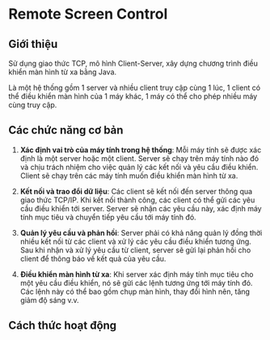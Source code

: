 # Remote Screen Control

## Giới thiệu

Sử dụng giao thức TCP, mô hình Client-Server, xây dựng chương trình điều khiển màn hình từ xa bằng Java.

Là một hệ thống gồm 1 server và nhiều client truy cập cùng 1 lúc, 1 client có thể điều khiển màn hình của 1 máy khác, 1 máy có thể cho phép nhiều máy cùng truy cập.

## Các chức năng cơ bản

1. **Xác định vai trò của máy tính trong hệ thống**: Mỗi máy tính sẽ được xác định là một server hoặc một client. Server sẽ chạy trên máy tính nào đó và chịu trách nhiệm cho việc quản lý các kết nối và yêu cầu điều khiển. Client sẽ chạy trên các máy tính muốn điều khiển màn hình từ xa.

2. **Kết nối và trao đổi dữ liệu**: Các client sẽ kết nối đến server thông qua giao thức TCP/IP. Khi kết nối thành công, các client có thể gửi các yêu cầu điều khiển tới server. Server sẽ nhận các yêu cầu này, xác định máy tính mục tiêu và chuyển tiếp yêu cầu tới máy tính đó.

3. **Quản lý yêu cầu và phản hồi**: Server phải có khả năng quản lý đồng thời nhiều kết nối từ các client và xử lý các yêu cầu điều khiển tương ứng. Sau khi nhận và xử lý yêu cầu từ client, server sẽ gửi lại phản hồi cho client để thông báo về kết quả của yêu cầu.

4. **Điều khiển màn hình từ xa**: Khi server xác định máy tính mục tiêu cho một yêu cầu điều khiển, nó sẽ gửi các lệnh tương ứng tới máy tính đó. Các lệnh này có thể bao gồm chụp màn hình, thay đổi hình nên, tăng giảm độ sáng v.v.


## Cách thức hoạt động
